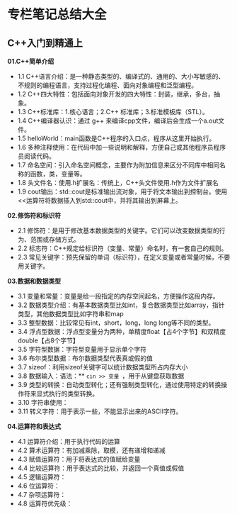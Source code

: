 # 专栏笔记总结大全


## C++入门到精通上

**01.C++简单介绍**

- 1.1 C++语言介绍：是一种静态类型的、编译式的、通用的、大小写敏感的、不规则的编程语言，支持过程化编程、面向对象编程和泛型编程。 
- 1.2 C++四大特性：包括面向对象开发的四大特性：封装，继承，多台，抽象。 
- 1.3 C++标准库：1.核心语言；2.C++ 标准库；3.标准模板库（STL）。 
- 1.4 C++编译器认识：通过 g++ 来编译cpp文件，编译后会生成一个a.out文件。 
- 1.5 helloWorld：main函数是C++程序的入口点，程序从这里开始执行。 
- 1.6 多种注释使用：在代码中加一些说明和解释，方便自己或其他程序员程序员阅读代码。 
- 1.7 命名空间：引入命名空间概念，主要作为附加信息来区分不同库中相同名称的函数，类，变量等。 
- 1.8 头文件名：使用.h扩展名：传统上，C++头文件使用.h作为文件扩展名 
- 1.9 cout输出：std::cout是标准输出流对象，用于将文本输出到控制台。使用<<运算符将数据插入到std::cout中，并将其输出到屏幕上。

**02.修饰符和标识符**

- 2.1 修饰符：是用于修改基本数据类型的关键字。它们可以改变数据类型的行为、范围或存储方式。
- 2.2 标志符：C++规定给标识符（变量、常量）命名时，有一套自己的规则。
- 2.3 常见关键字：预先保留的单词（标识符），在定义变量或者常量时候，不要用关键字。

**03.数据和数据类型**

- 3.1 变量和常量：变量是给一段指定的内存空间起名，方便操作这段内存。
- 3.2 数据类型介绍：有基本数据类型比如int，复合数据类型比如array，指针类型，其他数据类型比如字符串和map
- 3.3 整型数据：比较常见有int，short，long，long long等不同的类型。
- 3.4 浮点型数据：浮点型变量分为两种，单精度float【占4个字节】和双精度double【占8个字节】
- 3.5 字符型数据：字符型变量用于显示单个字符
- 3.6 布尔类型数据：布尔数据类型代表真或假的值
- 3.7 sizeof：利用sizeof关键字可以统计数据类型所占内存大小
- 3.8 数据输入：语法：** `cin >> 变量 `，用于从键盘获取数据
- 3.9 类型的转换：自动类型转化；还有强制类型转化，通过使用特定的转换操作符来显式执行的类型转换。
- 3.10 字符串使用：
- 3.11 转义字符：用于表示一些，不能显示出来的ASCII字符。

**04.运算符和表达式**

- 4.1 运算符介绍：用于执行代码的运算
- 4.2 算术运算符：有加减乘除，取模，还有递增和递减
- 4.3 赋值运算符：用于将表达式的值赋给变量
- 4.4 比较运算符：用于表达式的比较，并返回一个真值或假值
- 4.5 逻辑运算符：
- 4.6 位运算符：
- 4.7 杂项运算符：
- 4.8 运算符优先级：










